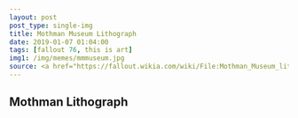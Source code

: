 ```yaml
---
layout: post
post_type: single-img
title: Mothman Museum Lithograph
date: 2019-01-07 01:04:00
tags: [fallout 76, this is art]
img1: /img/memes/mmmuseum.jpg
source: <a href="https://fallout.wikia.com/wiki/File:Mothman_Museum_lithograph.jpg" target="_blank" rel="nofollow">Bethesda Softworks</a>
---
```

## Mothman Lithograph
